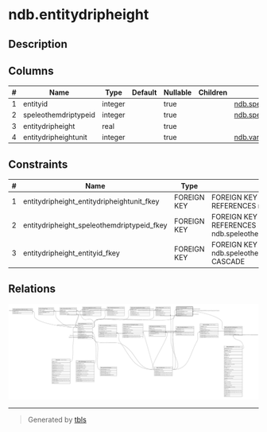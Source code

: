 # ndb.entitydripheight

## Description

## Columns

| # | Name                 | Type    | Default | Nullable | Children | Parents                                               | Comment |
| - | -------------------- | ------- | ------- | -------- | -------- | ----------------------------------------------------- | ------- |
| 1 | entityid             | integer |         | true     |          | [ndb.speleothems](ndb.speleothems.md)                 |         |
| 2 | speleothemdriptypeid | integer |         | true     |          | [ndb.speleothemdriptypes](ndb.speleothemdriptypes.md) |         |
| 3 | entitydripheight     | real    |         | true     |          |                                                       |         |
| 4 | entitydripheightunit | integer |         | true     |          | [ndb.variableunits](ndb.variableunits.md)             |         |

## Constraints

| # | Name                                       | Type        | Definition                                                                                  |
| - | ------------------------------------------ | ----------- | ------------------------------------------------------------------------------------------- |
| 1 | entitydripheight_entitydripheightunit_fkey | FOREIGN KEY | FOREIGN KEY (entitydripheightunit) REFERENCES ndb.variableunits(variableunitsid)            |
| 2 | entitydripheight_speleothemdriptypeid_fkey | FOREIGN KEY | FOREIGN KEY (speleothemdriptypeid) REFERENCES ndb.speleothemdriptypes(speleothemdriptypeid) |
| 3 | entitydripheight_entityid_fkey             | FOREIGN KEY | FOREIGN KEY (entityid) REFERENCES ndb.speleothems(entityid) ON DELETE CASCADE               |

## Relations

![er](ndb.entitydripheight.svg)

---

> Generated by [tbls](https://github.com/k1LoW/tbls)
